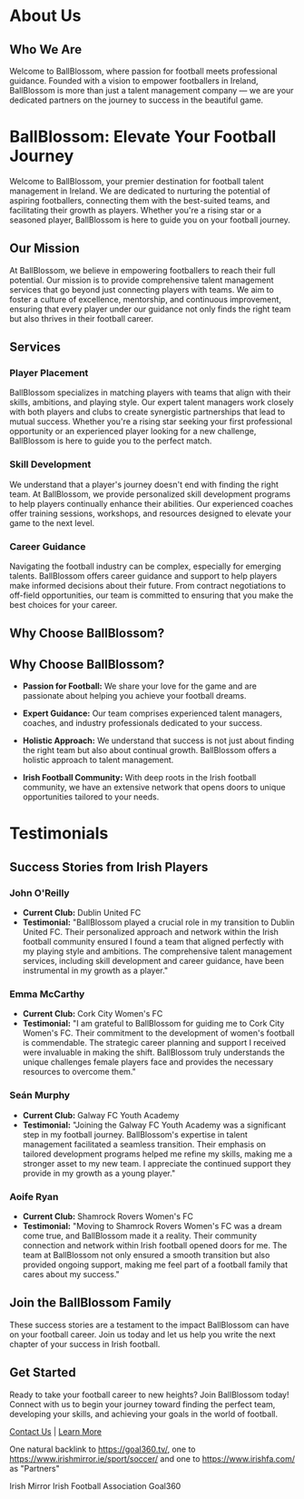# About Us

## Who We Are

Welcome to BallBlossom, where passion for football meets professional guidance. Founded with a vision to empower footballers in Ireland, BallBlossom is more than just a talent management company — we are your dedicated partners on the journey to success in the beautiful game.

# BallBlossom: Elevate Your Football Journey

Welcome to BallBlossom, your premier destination for football talent management in Ireland. We are dedicated to nurturing the potential of aspiring footballers, connecting them with the best-suited teams, and facilitating their growth as players. Whether you're a rising star or a seasoned player, BallBlossom is here to guide you on your football journey.

## Our Mission

At BallBlossom, we believe in empowering footballers to reach their full potential. Our mission is to provide comprehensive talent management services that go beyond just connecting players with teams. We aim to foster a culture of excellence, mentorship, and continuous improvement, ensuring that every player under our guidance not only finds the right team but also thrives in their football career.

## Services

### Player Placement

BallBlossom specializes in matching players with teams that align with their skills, ambitions, and playing style. Our expert talent managers work closely with both players and clubs to create synergistic partnerships that lead to mutual success. Whether you're a rising star seeking your first professional opportunity or an experienced player looking for a new challenge, BallBlossom is here to guide you to the perfect match.

### Skill Development

We understand that a player's journey doesn't end with finding the right team. At BallBlossom, we provide personalized skill development programs to help players continually enhance their abilities. Our experienced coaches offer training sessions, workshops, and resources designed to elevate your game to the next level.

### Career Guidance

Navigating the football industry can be complex, especially for emerging talents. BallBlossom offers career guidance and support to help players make informed decisions about their future. From contract negotiations to off-field opportunities, our team is committed to ensuring that you make the best choices for your career.

## Why Choose BallBlossom?

## Why Choose BallBlossom?

- **Passion for Football:** We share your love for the game and are passionate about helping you achieve your football dreams.

- **Expert Guidance:** Our team comprises experienced talent managers, coaches, and industry professionals dedicated to your success.

- **Holistic Approach:** We understand that success is not just about finding the right team but also about continual growth. BallBlossom offers a holistic approach to talent management.

- **Irish Football Community:** With deep roots in the Irish football community, we have an extensive network that opens doors to unique opportunities tailored to your needs.

# Testimonials

## Success Stories from Irish Players

### **John O'Reilly**

- **Current Club:** Dublin United FC
- **Testimonial:** "BallBlossom played a crucial role in my transition to Dublin United FC. Their personalized approach and network within the Irish football community ensured I found a team that aligned perfectly with my playing style and ambitions. The comprehensive talent management services, including skill development and career guidance, have been instrumental in my growth as a player."

### **Emma McCarthy**

- **Current Club:** Cork City Women's FC
- **Testimonial:** "I am grateful to BallBlossom for guiding me to Cork City Women's FC. Their commitment to the development of women's football is commendable. The strategic career planning and support I received were invaluable in making the shift. BallBlossom truly understands the unique challenges female players face and provides the necessary resources to overcome them."

### **Seán Murphy**

- **Current Club:** Galway FC Youth Academy
- **Testimonial:** "Joining the Galway FC Youth Academy was a significant step in my football journey. BallBlossom's expertise in talent management facilitated a seamless transition. Their emphasis on tailored development programs helped me refine my skills, making me a stronger asset to my new team. I appreciate the continued support they provide in my growth as a young player."

### **Aoife Ryan**

- **Current Club:** Shamrock Rovers Women's FC
- **Testimonial:** "Moving to Shamrock Rovers Women's FC was a dream come true, and BallBlossom made it a reality. Their community connection and network within Irish football opened doors for me. The team at BallBlossom not only ensured a smooth transition but also provided ongoing support, making me feel part of a football family that cares about my success."

## Join the BallBlossom Family

These success stories are a testament to the impact BallBlossom can have on your football career. Join us today and let us help you write the next chapter of your success in Irish football.

## Get Started

Ready to take your football career to new heights? Join BallBlossom today! Connect with us to begin your journey toward finding the perfect team, developing your skills, and achieving your goals in the world of football.

[Contact Us](#) | [Learn More](#)

One natural backlink to https://goal360.tv/, one to https://www.irishmirror.ie/sport/soccer/ and one to https://www.irishfa.com/ as "Partners"

Irish Mirror
Irish Football Association
Goal360
